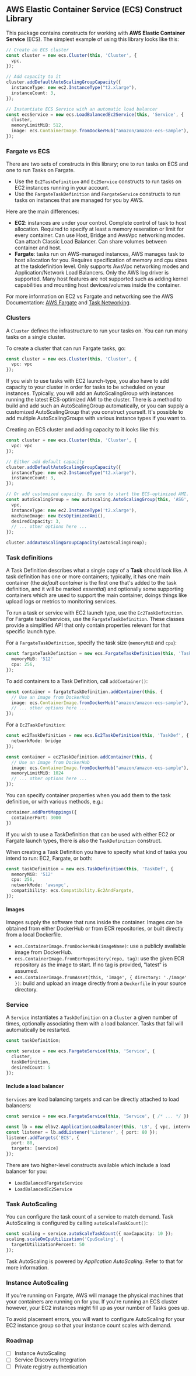 ## AWS Elastic Container Service (ECS) Construct Library

This package contains constructs for working with **AWS Elastic Container
Service** (ECS). The simplest example of using this library looks like this:

```ts
// Create an ECS cluster
const cluster = new ecs.Cluster(this, 'Cluster', {
  vpc,
});

// Add capacity to it
cluster.addDefaultAutoScalingGroupCapacity({
  instanceType: new ec2.InstanceType("t2.xlarge"),
  instanceCount: 3,
});

// Instantiate ECS Service with an automatic load balancer
const ecsService = new ecs.LoadBalancedEc2Service(this, 'Service', {
  cluster,
  memoryLimitMiB: 512,
  image: ecs.ContainerImage.fromDockerHub("amazon/amazon-ecs-sample"),
});
```

### Fargate vs ECS

There are two sets of constructs in this library; one to run tasks on ECS and
one to run Tasks on Fargate.

- Use the `Ec2TaskDefinition` and `Ec2Service` constructs to run tasks on EC2 instances running in your account.
- Use the `FargateTaskDefinition` and `FargateService` constructs to run tasks on
  instances that are managed for you by AWS.

Here are the main differences:

- **EC2**: instances are under your control. Complete control of task to host
  allocation. Required to specify at least a memory reseration or limit for
  every container. Can use Host, Bridge and AwsVpc networking modes. Can attach
  Classic Load Balancer. Can share volumes between container and host.
- **Fargate**: tasks run on AWS-managed instances, AWS manages task to host
  allocation for you. Requires specification of memory and cpu sizes at the
  taskdefinition level. Only supports AwsVpc networking modes and
  Application/Network Load Balancers. Only the AWS log driver is supported.
  Many host features are not supported such as adding kernel capabilities
  and mounting host devices/volumes inside the container.

For more information on EC2 vs Fargate and networking see the AWS Documentation:
[AWS Fargate](https://docs.aws.amazon.com/AmazonECS/latest/developerguide/AWS_Fargate.html) and
[Task Networking](https://docs.aws.amazon.com/AmazonECS/latest/developerguide/task-networking.html).

### Clusters

A `Cluster` defines the infrastructure to run your
tasks on. You can run many tasks on a single cluster.

To create a cluster that can run Fargate tasks, go:

```ts
const cluster = new ecs.Cluster(this, 'Cluster', {
  vpc: vpc
});
```

If you wish to use tasks with EC2 launch-type, you also have to add capacity to
your cluster in order for tasks to be scheduled on your instances.  Typically,
you will add an AutoScalingGroup with instances running the latest
ECS-optimized AMI to the cluster. There is a method to build and add such an
AutoScalingGroup automatically, or you can supply a customized AutoScalingGroup
that you construct yourself. It's possible to add multiple AutoScalingGroups
with various instance types if you want to.

Creating an ECS cluster and adding capacity to it looks like this:

```ts
const cluster = new ecs.Cluster(this, 'Cluster', {
  vpc: vpc
});

// Either add default capacity
cluster.addDefaultAutoScalingGroupCapacity({
  instanceType: new ec2.InstanceType("t2.xlarge"),
  instanceCount: 3,
});

// Or add customized capacity. Be sure to start the ECS-optimized AMI.
const autoScalingGroup = new autoscaling.AutoScalingGroup(this, 'ASG', {
  vpc,
  instanceType: new ec2.InstanceType('t2.xlarge'),
  machineImage: new EcsOptimizedAmi(),
  desiredCapacity: 3,
  // ... other options here ...
});

cluster.addAutoScalingGroupCapacity(autoScalingGroup);
```

### Task definitions
A Task Definition describes what a single copy of a **Task** should look like.
A task definition has one or more containers; typically, it has one
main container (the *default container* is the first one that's added
to the task definition, and it will be marked *essential*) and optionally
some supporting containers which are used to support the main container,
doings things like upload logs or metrics to monitoring services.

To run a task or service with EC2 launch type, use the `Ec2TaskDefinition`. For Fargate tasks/services, use the
`FargateTaskDefinition`. These classes provide a simplified API that only contain
properties relevant for that specific launch type.

For a `FargateTaskDefinition`, specify the task size (`memoryMiB` and `cpu`):

```ts
const fargateTaskDefinition = new ecs.FargateTaskDefinition(this, 'TaskDef', {
  memoryMiB: '512'
  cpu: 256,
});
```
To add containers to a Task Definition, call `addContainer()`:

```ts
const container = fargateTaskDefinition.addContainer(this, {
  // Use an image from DockerHub
  image: ecs.ContainerImage.fromDockerHub("amazon/amazon-ecs-sample"),
  // ... other options here ...
});
```

For a `Ec2TaskDefinition`:

```ts
const ec2TaskDefinition = new ecs.Ec2TaskDefinition(this, 'TaskDef', {
  networkMode: bridge
});

const container = ec2TaskDefinition.addContainer(this, {
  // Use an image from DockerHub
  image: ecs.ContainerImage.fromDockerHub("amazon/amazon-ecs-sample"),
  memoryLimitMiB: 1024
  // ... other options here ...
});
```

You can specify container properties when you add them to the task definition, or with various methods, e.g.:

```ts
container.addPortMappings({
  containerPort: 3000
})
```

If you wish to use a TaskDefinition that can be used with either EC2 or
Fargate launch types, there is also the `TaskDefinition` construct.

When creating a Task Definition you have to specify what kind of
tasks you intend to run: EC2, Fargate, or both:

```ts
const taskDefinition = new ecs.TaskDefinition(this, 'TaskDef', {
  memoryMiB: '512'
  cpu: 256,
  networkMode: 'awsvpc',
  compatibility: ecs.Compatibility.Ec2AndFargate,
});
```

#### Images

Images supply the software that runs inside the container. Images can be
obtained from either DockerHub or from ECR repositories, or built directly from a local Dockerfile.

* `ecs.ContainerImage.fromDockerHub(imageName)`: use a publicly available image from
  DockerHub.
* `ecs.ContainerImage.fromEcrRepository(repo, tag)`: use the given ECR repository as the image
  to start. If no tag is provided, "latest" is assumed.
* `ecs.ContainerImage.fromAsset(this, 'Image', { directory: './image' })`: build and upload an
  image directly from a `Dockerfile` in your source directory.

### Service

A `Service` instantiates a `TaskDefinition` on a `Cluster` a given number of
times, optionally associating them with a load balancer. Tasks that fail will
automatically be restarted.

```ts
const taskDefinition;

const service = new ecs.FargateService(this, 'Service', {
  cluster,
  taskDefinition,
  desiredCount: 5
});
```

#### Include a load balancer

`Services` are load balancing targets and can be directly attached to load
balancers:

```ts
const service = new ecs.FargateService(this, 'Service', { /* ... */ });

const lb = new elbv2.ApplicationLoadBalancer(this, 'LB', { vpc, internetFacing: true });
const listener = lb.addListener('Listener', { port: 80 });
listener.addTargets('ECS', {
  port: 80,
  targets: [service]
});
```

There are two higher-level constructs available which include a load balancer for you:

* `LoadBalancedFargateService`
* `LoadBalancedEc2Service`

### Task AutoScaling

You can configure the task count of a service to match demand. Task AutoScaling is
configured by calling `autoScaleTaskCount()`:

```ts
const scaling = service.autoScaleTaskCount({ maxCapacity: 10 });
scaling.scaleOnCpuUtilization('CpuScaling', {
  targetUtilizationPercent: 50
});
```

Task AutoScaling is powered by *Application AutoScaling*. Refer to that for
more information.

### Instance AutoScaling

If you're running on Fargate, AWS will manage the physical machines that your
containers are running on for you. If you're running an ECS cluster however,
your EC2 instances might fill up as your number of Tasks goes up.

To avoid placement errors, you will want to configure AutoScaling for your
EC2 instance group so that your instance count scales with demand.

### Roadmap

- [ ] Instance AutoScaling
- [ ] Service Discovery Integration
- [ ] Private registry authentication
